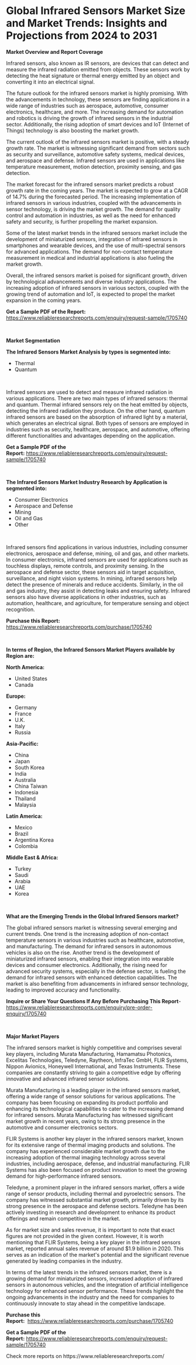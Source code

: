 <p><h1>Global Infrared Sensors Market Size and Market Trends: Insights and Projections from 2024 to 2031</h1></p><p><strong>Market Overview and Report Coverage</strong></p>
<p><p>Infrared sensors, also known as IR sensors, are devices that can detect and measure the infrared radiation emitted from objects. These sensors work by detecting the heat signature or thermal energy emitted by an object and converting it into an electrical signal.</p><p>The future outlook for the infrared sensors market is highly promising. With the advancements in technology, these sensors are finding applications in a wide range of industries such as aerospace, automotive, consumer electronics, healthcare, and more. The increasing demand for automation and robotics is driving the growth of infrared sensors in the industrial sector. Additionally, the rising adoption of smart devices and IoT (Internet of Things) technology is also boosting the market growth.</p><p>The current outlook of the infrared sensors market is positive, with a steady growth rate. The market is witnessing significant demand from sectors such as security and surveillance, automotive safety systems, medical devices, and aerospace and defense. Infrared sensors are used in applications like temperature measurement, motion detection, proximity sensing, and gas detection.</p><p>The market forecast for the infrared sensors market predicts a robust growth rate in the coming years. The market is expected to grow at a CAGR of 14.7% during the forecasted period. The increasing implementation of infrared sensors in various industries, coupled with the advancements in sensor technology, is driving the market growth. The demand for quality control and automation in industries, as well as the need for enhanced safety and security, is further propelling the market expansion.</p><p>Some of the latest market trends in the infrared sensors market include the development of miniaturized sensors, integration of infrared sensors in smartphones and wearable devices, and the use of multi-spectral sensors for advanced applications. The demand for non-contact temperature measurement in medical and industrial applications is also fueling the market growth.</p><p>Overall, the infrared sensors market is poised for significant growth, driven by technological advancements and diverse industry applications. The increasing adoption of infrared sensors in various sectors, coupled with the growing trend of automation and IoT, is expected to propel the market expansion in the coming years.</p></p>
<p><strong>Get a Sample PDF of the Report:</strong> <a href="https://www.reliableresearchreports.com/enquiry/request-sample/1705740">https://www.reliableresearchreports.com/enquiry/request-sample/1705740</a></p>
<p>&nbsp;</p>
<p><strong>Market Segmentation</strong></p>
<p><strong>The Infrared Sensors Market Analysis by types is segmented into:</strong></p>
<p><ul><li>Thermal</li><li>Quantum</li></ul></p>
<p>&nbsp;</p>
<p><p>Infrared sensors are used to detect and measure infrared radiation in various applications. There are two main types of infrared sensors: thermal and quantum. Thermal infrared sensors rely on the heat emitted by objects, detecting the infrared radiation they produce. On the other hand, quantum infrared sensors are based on the absorption of infrared light by a material, which generates an electrical signal. Both types of sensors are employed in industries such as security, healthcare, aerospace, and automotive, offering different functionalities and advantages depending on the application.</p></p>
<p><strong>Get a Sample PDF of the Report:</strong>&nbsp;<a href="https://www.reliableresearchreports.com/enquiry/request-sample/1705740">https://www.reliableresearchreports.com/enquiry/request-sample/1705740</a></p>
<p>&nbsp;</p>
<p><strong>The Infrared Sensors Market Industry Research by Application is segmented into:</strong></p>
<p><ul><li>Consumer Electronics</li><li>Aerospace and Defense</li><li>Mining</li><li>Oil and Gas</li><li>Other</li></ul></p>
<p>&nbsp;</p>
<p><p>Infrared sensors find applications in various industries, including consumer electronics, aerospace and defense, mining, oil and gas, and other markets. In consumer electronics, infrared sensors are used for applications such as touchless displays, remote controls, and proximity sensing. In the aerospace and defense sector, these sensors aid in target acquisition, surveillance, and night vision systems. In mining, infrared sensors help detect the presence of minerals and reduce accidents. Similarly, in the oil and gas industry, they assist in detecting leaks and ensuring safety. Infrared sensors also have diverse applications in other industries, such as automation, healthcare, and agriculture, for temperature sensing and object recognition.</p></p>
<p><strong>Purchase this Report:</strong>&nbsp; <a href="https://www.reliableresearchreports.com/purchase/1705740">https://www.reliableresearchreports.com/purchase/1705740</a></p>
<p>&nbsp;</p>
<p><strong>In terms of Region, the Infrared Sensors Market Players available by Region are:</strong></p>
<p>
    <p> <strong> North America: </strong>
        <ul>
            <li>United States</li>
            <li>Canada</li>
        </ul>
        </p> 
    <p> <strong> Europe: </strong>
        <ul>
            <li>Germany</li>
            <li>France</li>
            <li>U.K.</li>
            <li>Italy</li>
            <li>Russia</li>
        </ul>
        </p> 
    <p> <strong> Asia-Pacific: </strong>
        <ul>
            <li>China</li>
            <li>Japan</li>
            <li>South Korea</li>
            <li>India</li>
            <li>Australia</li>
            <li>China Taiwan</li>
            <li>Indonesia</li>
            <li>Thailand</li>
            <li>Malaysia</li>
        </ul>
        </p> 
    <p> <strong> Latin America: </strong>
        <ul>
            <li>Mexico</li>
            <li>Brazil</li>
            <li>Argentina Korea</li>
            <li>Colombia</li>
        </ul>
        </p> 
    <p> <strong> Middle East & Africa: </strong>
        <ul>
            <li>Turkey</li>
            <li>Saudi</li>
            <li>Arabia</li>
            <li>UAE</li>
            <li>Korea</li>
        </ul>
    </p>
    </p>
<p>&nbsp;</p>
<p><strong>What are the Emerging Trends in the Global Infrared Sensors market?</strong></p>
<p><p>The global infrared sensors market is witnessing several emerging and current trends. One trend is the increasing adoption of non-contact temperature sensors in various industries such as healthcare, automotive, and manufacturing. The demand for infrared sensors in autonomous vehicles is also on the rise. Another trend is the development of miniaturized infrared sensors, enabling their integration into wearable devices and consumer electronics. Additionally, the rising need for advanced security systems, especially in the defense sector, is fueling the demand for infrared sensors with enhanced detection capabilities. The market is also benefiting from advancements in infrared sensor technology, leading to improved accuracy and functionality.</p></p>
<p><strong>Inquire or Share Your Questions If Any Before Purchasing This Report</strong>- <a href="https://www.reliableresearchreports.com/enquiry/pre-order-enquiry/1705740">https://www.reliableresearchreports.com/enquiry/pre-order-enquiry/1705740</a></p>
<p>&nbsp;</p>
<p><strong>Major Market Players</strong></p>
<p><p>The infrared sensors market is highly competitive and comprises several key players, including Murata Manufacturing, Hamamatsu Photonics, Excelitas Technologies, Teledyne, Raytheon, InfraTec GmbH, FLIR Systems, Nippon Avionics, Honeywell International, and Texas Instruments. These companies are constantly striving to gain a competitive edge by offering innovative and advanced infrared sensor solutions.</p><p>Murata Manufacturing is a leading player in the infrared sensors market, offering a wide range of sensor solutions for various applications. The company has been focusing on expanding its product portfolio and enhancing its technological capabilities to cater to the increasing demand for infrared sensors. Murata Manufacturing has witnessed significant market growth in recent years, owing to its strong presence in the automotive and consumer electronics sectors.</p><p>FLIR Systems is another key player in the infrared sensors market, known for its extensive range of thermal imaging products and solutions. The company has experienced considerable market growth due to the increasing adoption of thermal imaging technology across several industries, including aerospace, defense, and industrial manufacturing. FLIR Systems has also been focused on product innovation to meet the growing demand for high-performance infrared sensors.</p><p>Teledyne, a prominent player in the infrared sensors market, offers a wide range of sensor products, including thermal and pyroelectric sensors. The company has witnessed substantial market growth, primarily driven by its strong presence in the aerospace and defense sectors. Teledyne has been actively investing in research and development to enhance its product offerings and remain competitive in the market.</p><p>As for market size and sales revenue, it is important to note that exact figures are not provided in the given context. However, it is worth mentioning that FLIR Systems, being a key player in the infrared sensors market, reported annual sales revenue of around $1.9 billion in 2020. This serves as an indication of the market's potential and the significant revenue generated by leading companies in the industry.</p><p>In terms of the latest trends in the infrared sensors market, there is a growing demand for miniaturized sensors, increased adoption of infrared sensors in autonomous vehicles, and the integration of artificial intelligence technology for enhanced sensor performance. These trends highlight the ongoing advancements in the industry and the need for companies to continuously innovate to stay ahead in the competitive landscape.</p></p>
<p><strong>Purchase this Report:</strong>&nbsp;&nbsp;<a href="https://www.reliableresearchreports.com/purchase/1705740">https://www.reliableresearchreports.com/purchase/1705740</a></p>
<p></p>
<p><strong>Get a Sample PDF of the Report:</strong>&nbsp;<a href="https://www.reliableresearchreports.com/enquiry/request-sample/1705740">https://www.reliableresearchreports.com/enquiry/request-sample/1705740</a></p>
<p>Check more reports on https://www.reliableresearchreports.com/</p>
